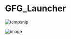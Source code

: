 # GFG_Launcher

![tempsnip](https://user-images.githubusercontent.com/80304695/179843517-f22a4f42-167e-4aa1-9e2f-b07b623d3e23.png)

![image](https://user-images.githubusercontent.com/80304695/179843799-0c50e35e-ad07-4324-8c4f-9678596b00d0.png)
